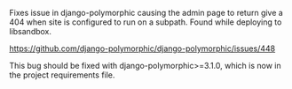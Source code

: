 Fixes issue in django-polymorphic causing the admin page to return give a 404
when site is configured to run on a subpath. Found while deploying to libsandbox.

https://github.com/django-polymorphic/django-polymorphic/issues/448

This bug should be fixed with django-polymorphic>=3.1.0, which is now in
the project requirements file.
